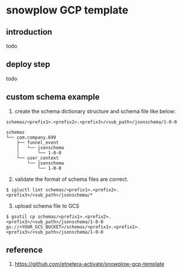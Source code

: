 # snowplow GCP template

## introduction
todo

## deploy step
todo

## custom schema example
1. create the schema dictionary structure and schema file like below:
```
schemas/<prefix1>.<prefix2>.<prefix3>/<sub_path>/jsonschema/1-0-0

schemas
└── com.company.699
    ├── funnel_event
    │   └── jsonschema
    │       └── 1-0-0
    └── user_context
        └── jsonschema
            └── 1-0-0

```

2. validate the format of schema files are correct.
```
$ igluctl lint schemas/<prefix1>.<prefix2>.<prefix3>/<sub_path>/jsonschema/*
```
3. upload schema file to GCS
```
$ gsutil cp schemas/<prefix1>.<prefix2>.<prefix3>/<sub_path>/jsonschema/1-0-0 gs://<YOUR_GCS_BUCKET>/schemas/<prefix1>.<prefix2>.<prefix3>/<sub_path>/jsonschema/1-0-0
```

## reference
1. https://github.com/etnetera-activate/snowplow-gcp-template
